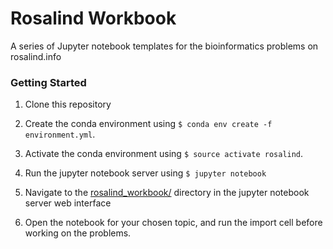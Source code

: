 # Rosalind Workbook

A series of Jupyter notebook templates for the bioinformatics problems on rosalind.info

### Getting Started

1. Clone this repository

2. Create the conda environment using `$ conda env create -f environment.yml`.

3. Activate the conda environment using `$ source activate rosalind`.

4. Run the jupyter notebook server using `$ jupyter notebook`

6. Navigate to the [rosalind_workbook/](./rosalind_workbook/) directory in the jupyter notebook server web interface

7. Open the notebook for your chosen topic, and run the import cell before working on the problems.

